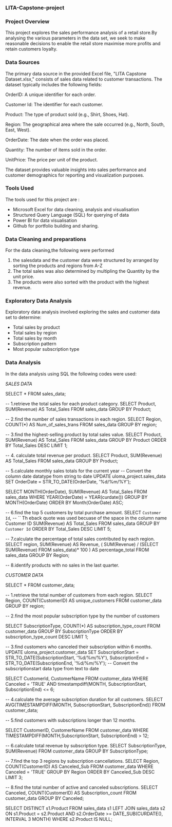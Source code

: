 ### LITA-Capstone-project
### Project Overview 
This project explores the sales performance analysis of a retail store.By analysing the various parameters in the data set, we seek to make reasonable decisions to enable the retail store maximise more profits and retain customers loyalty.

### Data Sources 
The primary data source in the provided Excel file, "LITA Capstone Dataset.xlsx," consists of sales data related to customer transactions. The dataset typically includes the following fields:

OrderID: A unique identifier for each order.

Customer Id: The identifier for each customer.

Product: The type of product sold (e.g., Shirt, Shoes, Hat).

Region: The geographical area where the sale occurred (e.g., North, South, East, West).

OrderDate: The date when the order was placed.

Quantity: The number of items sold in the order.

UnitPrice: The price per unit of the product.

The dataset provides valuable insights into sales performance and customer demographics for reporting and visualization purposes.

### Tools Used
The tools used for this project are : 
- Microsoft Excel for data cleaning, analysis and visualisation
- Structured Query Language (SQL) for querying of data
- Power BI for data visualisation
- Github for portfolio building and sharing.

### Data Cleaning and preparations 
For the data cleaning,the following were performed 
1. the salesdata and the customer data were structured by arranged by sorting the products and regions from A-Z
2. The total sales was also determined by multipling the Quantity by the unit price.
3. The products were also sorted with the product with the highest revenue.

### Exploratory Data Analysis 
Exploratory data analysis involved exploring the sales and customer data set to determine:
- Total sales by product 
- Total sales by region
- Total sales by month
- Subscription pattern
- Most popular subscription type

### Data Analysis 
In the data analysis using SQL the following codes were used:

*SALES DATA*

SELECT * FROM sales_data;

-- 1.retrieve the total sales for each product category.
SELECT 
	Product,
    SUM(Revenue) AS Total_Sales
FROM
	sales_data
GROUP BY
	Product;
    
-- 2.find the number of sales transactions in each region.
SELECT 
	Region,
    COUNT(*) AS Num_of_sales_trans
FROM
	sales_data
GROUP BY 
	region;

-- 3.find the highest-selling product by total sales value.
SELECT 
	Product,
    SUM(Revenue) AS Total_Sales
FROM
	sales_data
GROUP BY
	Product
ORDER BY 
	Total_Sales DESC
LIMIT 1;

-- 4. calculate total revenue per product.
SELECT 
	Product,
    SUM(Revenue) AS Total_Sales
FROM
	sales_data
GROUP BY
	Product;
    
-- 5.calculate monthly sales totals for the current year
-- Convert the column date datatype from string to date
UPDATE 
	uloma_project.sales_data
SET 
	OrderDate = STR_TO_DATE(OrderDate, '%d/%m/%Y');
 
SELECT 
	MONTH(OrderDate),
    SUM(Revenue) AS Total_Sales
FROM
	sales_data
WHERE 
	YEAR(OrderDate) = YEAR(curdate())
GROUP BY
	MONTH(OrderDate)
ORDER BY 
	Month(OrderDate) ASC;
    
-- 6.find the top 5 customers by total purchase amount.
SELECT 
	`Customer Id`, -- `` Th eback quote was used becuase of the space in the column name Customer ID
    SUM(Revenue) AS Total_Sales
FROM
	sales_data
GROUP BY
	`Customer Id`
ORDER BY 
	Total_Sales DESC
LIMIT 5;

-- 7.calculate the percentage of total sales contributed by each region.
SELECT
	region,
    SUM(Revenue) AS Revenue,
    (
		SUM(Revenue) / (SELECT SUM(Revenue) FROM sales_data)* 100
        ) AS percentage_total
FROM
	sales_data
GROUP BY 
	Region;
    
-- 8.identify products with no sales in the last quarter.


*CUSTOMER DATA*

SELECT * FROM customer_data;

-- 1.retrieve the total number of customers from each region.
SELECT
	Region,
	COUNT(CustomerID) AS unique_customers
FROM customer_data
GROUP BY region;

-- 2.find the most popular subscription type by the number of customers

SELECT
	SubscriptionType,
	COUNT(*) AS subscription_type_count
FROM 
	customer_data
GROUP BY 
	SubscriptionType
ORDER BY 
	subscription_type_count DESC
LIMIT 1;

    
-- 3.find customers who canceled their subscription within 6 months.
UPDATE 
	uloma_project.customer_data
SET
	SubscriptionStart = STR_TO_DATE(SubscriptionStart, '%d/%m/%Y'),
    SubscriptionEnd = STR_TO_DATE(SubscriptionEnd, '%d/%m/%Y'); -- Convert the subscriptionstart data type from text to date

SELECT 
	CustomerId, CustomerName
FROM customer_data
WHERE
	Canceled = 'TRUE' AND
    timestampdiff(MONTH, SubscriptionStart, SubscriptionEnd) <= 6;
    

-- 4.calculate the average subscription duration for all customers.
SELECT
	AVG(TIMESTAMPDIFF(MONTH, SubscriptionStart, SubscriptionEnd))
FROM 
	customer_data;
    
-- 5.find customers with subscriptions longer than 12 months.

SELECT 
	CustomerID, CustomerName
FROM customer_data
WHERE 
	TIMESTAMPDIFF(MONTH,SubscriptionStart, SubscriptionEnd) > 12;

-- 6.calculate total revenue by subscription type.
SELECT
	SubscriptionType,
	SUM(Revenue)
FROM
	customer_data
GROUP BY
	SubscriptionType;
    
-- 7.find the top 3 regions by subscription cancellations.
SELECT
	Region,
    COUNT(CustomerID) AS Canceled_Sub
FROM
customer_data
WHERE
	Canceled = 'TRUE'
GROUP BY Region
ORDER BY Canceled_Sub DESC
LIMIT 3;

-- 8.find the total number of active and canceled subscriptions.
SELECT Canceled, COUNT(CustomerID) AS Subscription_count
FROM
	customer_data
GROUP BY
	Canceled;
        
SELECT 
    DISTINCT s1.Product
FROM 
    sales_data s1
LEFT JOIN 
    sales_data s2 
ON 
    s1.Product = s2.Product 
    AND s2.OrderDate >= DATE_SUB(CURDATE(), INTERVAL 3 MONTH)
WHERE 
    s2.Product IS NULL;


